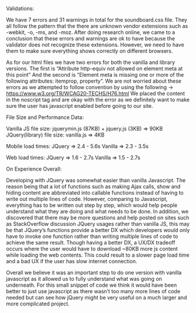 Validations:

We have 7 errors and 31 warnings in total for the soundboard.css file. They all follow the pattern that the there are unknown vendor extensions such as -webkit, -o, -ms, and -moz.
After doing research online, we came to a conclusion that these errors and warnings are	ok to have because the validator does not recognize these extensions. However, we need to have them to make sure everything shows correctly on different browsers.	

As for our html files we have two errors for both the vanilla and library versions. 
The first is “Attribute http-equiv not allowed on element meta at this point”
And the second is “Element meta is missing one or more of the following attributes: itemprop, property”. We are not worried about these errors as we attempted to follow convention by using the following -> https://www.w3.org/TR/WCAG20-TECHS/H76.html
We placed the content in the noscript tag and are okay with the error as we definitely want to make sure the user has javascript enabled before going to our site. 


File Size and Performance Data:

Vanilla JS file size: jquerymin.js (87KB) + jquery.js (3KB) => 90KB
JQuery(library) file size: vanilla.js => 4KB

Mobile load times:
JQuery  	=> 2.4 - 5.6s
Vanilla   	=> 2.3 - 3.5s

Web load times: 
JQuery  	=> 1.6 - 2.7s
Vanilla   	=> 1.5 - 2.7s

On Experience Overall:

Developing with JQuery was somewhat easier than vanilla Javascript. The reason being that a lot of functions such as making Ajax calls, show and hiding content are abbreviated  into callable functions instead of having to write out multiple lines of code. However, comparing to Javascript, everything has to be written out step by step, which would help people understand what they are doing and what needs to be done. In addition, we discovered that there may be more questions and help posted on sites such as StackOverflow discussion JQuery usages rather than vanilla JS, this may be that JQuery’s functions provide a better DX which developers would only have to invoke one function rather than writing multiple lines of code  to achieve the same result.
Though having a better DX, a UX/DX tradeoff occurs where the user would have to download ~80KB more js content while loading the web contents. This could result to a slower page load time and a bad UX if the user has slow internet connection.

Overall we believe it was an important step to do one version with vanilla javascript as it allowed us to fully understand what was going on underneath. For this small snippet of code we think it would have been better to just use javascript as there wasn’t too many more lines of code needed but can see how jQuery might be very useful on a much larger and more complicated project. 
